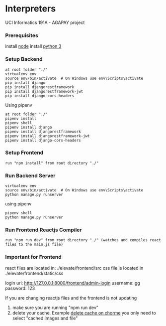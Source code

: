 # Interpreters


UCI Informatics 191A - AGAPAY project

### Prerequisites
install [node](https://nodejs.org/en/)
install [python 3](https://www.python.org/download/releases/3.0/)

### Setup Backend
```
at root folder "./"
virtualenv env
source env/bin/activate  # On Windows use env\Scripts\activate
pip install django
pip install djangorestframework
pip install djangorestframework-jwt
pip install django-cors-headers
```

Using pipenv
```
at root folder "./"
pipenv install 
pipenv shell
pipenv install django
pipenv install djangorestframework
pipenv install djangorestframework-jwt
pipenv install django-cors-headers

```

### Setup Frontend
```
run "npm install" from root directory "./"
```

### Run Backend Server
```
virtualenv env
source env/bin/activate  # On Windows use env\Scripts\activate
python manage.py runserver
```

using pipenv
```
pipenv shell
python manage.py runserver
```

### Run Frontend Reactjs Compiler
```
run "npm run dev" from root directory "./" (watches and compiles react files to the main.js file)
```

### Important for Frontend
react files are located in: ./elevate/frontend/src
css file is located in ./elevate/frontend/static/css

login url: http://127.0.0.1:8000/frontend/admin-login
username: gg
password: 123

If you are changing reactjs files and the frontend is not updating
1. make sure you are running "npm run dev"
2. delete your cache. Example [delete cache on chorme](https://support.google.com/accounts/answer/32050?co=GENIE.Platform%3DDesktop&hl=en)
you only need to select "cached images and file"

